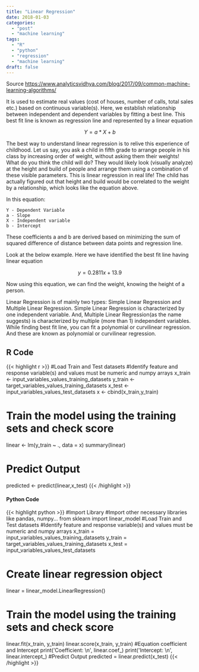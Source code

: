 ```yaml
---
title: "Linear Regression"
date: 2018-01-03
categories:
  - "post"
  - "machine learning"
tags: 
  - "R"
  - "python"
  - "regression"
  - "machine learning"
draft: false
---
```



Source <https://www.analyticsvidhya.com/blog/2017/09/common-machine-learning-algorithms/>

It is used to estimate real values (cost of houses, number of calls, total sales etc.) based on continuous variable(s). Here, we establish relationship between independent and dependent variables by fitting a best line. This best fit line is known as regression line and represented by a linear equation 

$$Y= a *X + b$$

The best way to understand linear regression is to relive this experience of childhood. Let us say, you ask a child in fifth grade to arrange people in his class by increasing order of weight, without asking them their weights! What do you think the child will do? They would likely look (visually analyze) at the height and build of people and arrange them using a combination of these visible parameters. This is linear regression in real life! The child has actually figured out that height and build would be correlated to the weight by a relationship, which looks like the equation above.

In this equation:

    Y - Dependent Variable
    a - Slope
    X - Independent variable
    b - Intercept

These coefficients a and b are derived based on minimizing the sum of squared difference of distance between data points and regression line.

Look at the below example. Here we have identified the best fit line having linear equation 

$$y=0.2811x+13.9$$ 

Now using this equation, we can find the weight, knowing the height of a person.

Linear Regression is of mainly two types: Simple Linear Regression and Multiple Linear Regression. Simple Linear Regression is characterized by one independent variable. And, Multiple Linear Regression(as the name suggests) is characterized by multiple (more than 1) independent variables. While finding best fit line, you can fit a polynomial or curvilinear regression. And these are known as polynomial or curvilinear regression.


## R Code

{{< highlight r >}}
#Load Train and Test datasets
#Identify feature and response variable(s) and values must be numeric and numpy arrays
x_train <- input_variables_values_training_datasets
y_train <- target_variables_values_training_datasets
x_test <- input_variables_values_test_datasets
x <- cbind(x_train,y_train)

# Train the model using the training sets and check score
linear <- lm(y_train ~ ., data = x)
summary(linear)

# Predict Output
predicted <- predict(linear,x_test) 
{{< /highlight >}}

#### Python Code

{{< highlight python >}}
#Import Library
#Import other necessary libraries like pandas, numpy...
from sklearn import linear_model
#Load Train and Test datasets
#Identify feature and response variable(s) and values must be numeric and numpy arrays
x_train = input_variables_values_training_datasets
y_train = target_variables_values_training_datasets
x_test = input_variables_values_test_datasets
# Create linear regression object
linear = linear_model.LinearRegression()
# Train the model using the training sets and check score
linear.fit(x_train, y_train)
linear.score(x_train, y_train)
#Equation coefficient and Intercept
print('Coefficient: \n', linear.coef_)
print('Intercept: \n', linear.intercept_)
#Predict Output
predicted = linear.predict(x_test)
{{< /highlight >}}

